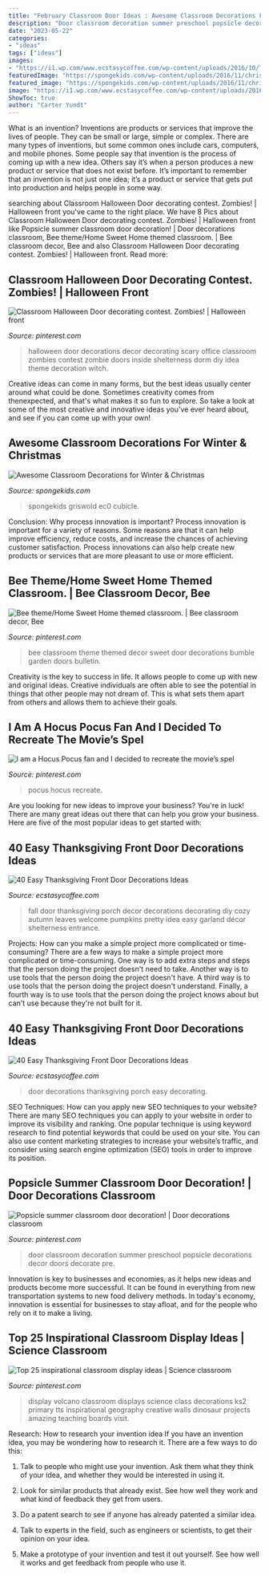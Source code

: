 ```yaml
---
title: "February Classroom Door Ideas : Awesome Classroom Decorations For Winter &amp; Christmas"
description: "Door classroom decoration summer preschool popsicle decorations decor doors decorate pre"
date: "2023-05-22"
categories:
- "ideas"
tags: ["ideas"]
images:
- "https://i1.wp.com/www.ecstasycoffee.com/wp-content/uploads/2016/10/Thanksgiving-Front-Door-Decorations-5.jpg"
featuredImage: "https://spongekids.com/wp-content/uploads/2016/11/christmas-bulletin-board/13-christmas-bulletin-board-ideas.jpg"
featured_image: "https://spongekids.com/wp-content/uploads/2016/11/christmas-bulletin-board/13-christmas-bulletin-board-ideas.jpg"
image: "https://i1.wp.com/www.ecstasycoffee.com/wp-content/uploads/2016/10/Thanksgiving-Front-Door-Decorations-5.jpg"
ShowToc: true
author: "Carter Yundt"
---
```



What is an invention?
Inventions are products or services that improve the lives of people. They can be small or large, simple or complex. There are many types of inventions, but some common ones include cars, computers, and mobile phones. Some people say that invention is the process of coming up with a new idea. Others say it’s when a person produces a new product or service that does not exist before. It’s important to remember that an invention is not just one idea; it’s a product or service that gets put into production and helps people in some way.

	

		
searching about Classroom Halloween Door decorating contest. Zombies! | Halloween front you've came to the right place. We have 8 Pics about Classroom Halloween Door decorating contest. Zombies! | Halloween front like Popsicle summer classroom door decoration! | Door decorations classroom, Bee theme/Home Sweet Home themed classroom. | Bee classroom decor, Bee and also Classroom Halloween Door decorating contest. Zombies! | Halloween front. Read more:
		
    
## Classroom Halloween Door Decorating Contest. Zombies! | Halloween Front

<img loading=lazy src="https://i.pinimg.com/736x/00/7c/c7/007cc71fad27e7ca9fda38e7534620d1--halloween-front-doors-halloween-door.jpg" onerror="this.onerror=null;this.src='https://tse4.mm.bing.net/th?id=OIP.d2LP6l0xeLevq9ZPkDJz9wHaJ3&amp;pid=15.1';" alt="Classroom Halloween Door decorating contest. Zombies! | Halloween front">

_Source: pinterest.com_

>halloween door decorations decor decorating scary office classroom zombies contest zombie doors inside shelterness dorm diy idea theme decoration witch. 

	

Creative ideas can come in many forms, but the best ideas usually center around what could be done. Sometimes creativity comes from thenexpected, and that's what makes it so fun to explore. So take a look at some of the most creative and innovative ideas you've ever heard about, and see if you can come up with your own!

    
## Awesome Classroom Decorations For Winter &amp; Christmas

<img loading=lazy src="https://spongekids.com/wp-content/uploads/2016/11/christmas-bulletin-board/13-christmas-bulletin-board-ideas.jpg" onerror="this.onerror=null;this.src='https://tse3.mm.bing.net/th?id=OIP.OpdLSa9RhcKpaUqbiRDoSgHaLH&amp;pid=15.1';" alt="Awesome Classroom Decorations for Winter &amp; Christmas">

_Source: spongekids.com_

>spongekids griswold ec0 cubicle. 

	

Conclusion: Why process innovation is important?
Process innovation is important for a variety of reasons. Some reasons are that it can help improve efficiency, reduce costs, and increase the chances of achieving customer satisfaction. Process innovations can also help create new products or services that are more pleasant to use or more efficient.

    
## Bee Theme/Home Sweet Home Themed Classroom. | Bee Classroom Decor, Bee

<img loading=lazy src="https://i.pinimg.com/736x/03/15/f0/0315f09d803fb221bf4120690d8ac2fe.jpg" onerror="this.onerror=null;this.src='https://tse4.mm.bing.net/th?id=OIP.ZLFrlFLvNE4odCpNfdsYfgHaJ3&amp;pid=15.1';" alt="Bee theme/Home Sweet Home themed classroom. | Bee classroom decor, Bee">

_Source: pinterest.com_

>bee classroom theme themed decor sweet door decorations bumble garden doors bulletin. 

	

Creativity is the key to success in life. It allows people to come up with new and original ideas. Creative individuals are often able to see the potential in things that other people may not dream of. This is what sets them apart from others and allows them to achieve their goals.

    
## I Am A Hocus Pocus Fan And I Decided To Recreate The Movie’s Spel

<img loading=lazy src="https://i.pinimg.com/736x/78/2e/82/782e82563a68fe6def1a6145c5201b07.jpg" onerror="this.onerror=null;this.src='https://tse1.mm.bing.net/th?id=OIP.nz5JrqTX9hokyvG284WYSwHaQB&amp;pid=15.1';" alt="I am a Hocus Pocus fan and I decided to recreate the movie’s spel">

_Source: pinterest.com_

>pocus hocus recreate. 

	

Are you looking for new ideas to improve your business? You're in luck! There are many great ideas out there that can help you grow your business. Here are five of the most popular ideas to get started with:

    
## 40 Easy Thanksgiving Front Door Decorations Ideas

<img loading=lazy src="https://i1.wp.com/www.ecstasycoffee.com/wp-content/uploads/2016/10/Thanksgiving-Front-Door-Decorations-5.jpg" onerror="this.onerror=null;this.src='https://tse3.mm.bing.net/th?id=OIP.0HgmT5lZf89iudeMvbTbLAAAAA&amp;pid=15.1';" alt="40 Easy Thanksgiving Front Door Decorations Ideas">

_Source: ecstasycoffee.com_

>fall door thanksgiving porch decor decorations decorating diy cozy autumn leaves welcome pumpkins pretty idea easy garland décor shelterness entrance. 

	

Projects: How can you make a simple project more complicated or time-consuming?
There are a few ways to make a simple project more complicated or time-consuming. One way is to add extra steps and steps that the person doing the project doesn't need to take. Another way is to use tools that the person doing the project doesn't have. A third way is to use tools that the person doing the project doesn't understand. Finally, a fourth way is to use tools that the person doing the project knows about but can't use because they're not built for it.

    
## 40 Easy Thanksgiving Front Door Decorations Ideas

<img loading=lazy src="https://i1.wp.com/www.ecstasycoffee.com/wp-content/uploads/2016/10/thaksgiving-front-porch-decorating-ideas.jpg" onerror="this.onerror=null;this.src='https://tse1.mm.bing.net/th?id=OIP.8nMDK58lurrGd_smOADM7AHaJ3&amp;pid=15.1';" alt="40 Easy Thanksgiving Front Door Decorations Ideas">

_Source: ecstasycoffee.com_

>door decorations thanksgiving porch easy decorating. 

	

SEO Techniques: How can you apply new SEO techniques to your website?
There are many SEO techniques you can apply to your website in order to improve its visibility and ranking. One popular technique is using keyword research to find potential keywords that could be used on your site. You can also use content marketing strategies to increase your website’s traffic, and consider using search engine optimization (SEO) tools in order to improve its position.

    
## Popsicle Summer Classroom Door Decoration! | Door Decorations Classroom

<img loading=lazy src="https://i.pinimg.com/736x/28/ed/e6/28ede6ce361c7db24edc9ebe4378acc0.jpg" onerror="this.onerror=null;this.src='https://tse3.mm.bing.net/th?id=OIP.ZHgoVtpRD_ga00y5uMXrGwHaJ3&amp;pid=15.1';" alt="Popsicle summer classroom door decoration! | Door decorations classroom">

_Source: pinterest.com_

>door classroom decoration summer preschool popsicle decorations decor doors decorate pre. 

	

Innovation is key to businesses and economies, as it helps new ideas and products become more successful. It can be found in everything from new transportation systems to new food delivery methods. In today's economy, innovation is essential for businesses to stay afloat, and for the people who rely on it to make a living.

    
## Top 25 Inspirational Classroom Display Ideas | Science Classroom

<img loading=lazy src="https://i.pinimg.com/736x/1d/1c/e0/1d1ce0fbc54cb87cce4ac3e1631e17d4.jpg" onerror="this.onerror=null;this.src='https://tse3.mm.bing.net/th?id=OIP.j0JVHofBXBykDp_n_lMXAwHaJ4&amp;pid=15.1';" alt="Top 25 inspirational classroom display ideas | Science classroom">

_Source: pinterest.com_

>display volcano classroom displays science class decorations ks2 primary tts inspirational geography creative walls dinosaur projects amazing teaching boards visit. 

	

Research: How to research your invention idea
If you have an invention idea, you may be wondering how to research it. There are a few ways to do this:
1. Talk to people who might use your invention. Ask them what they think of your idea, and whether they would be interested in using it.

2. Look for similar products that already exist. See how well they work and what kind of feedback they get from users.

3. Do a patent search to see if anyone has already patented a similar idea.

4. Talk to experts in the field, such as engineers or scientists, to get their opinion on your idea.

5. Make a prototype of your invention and test it out yourself. See how well it works and get feedback from people who use it.

